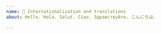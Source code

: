 ```yaml
---
name: 🔡 Internationalization and translations
about: Hello. Hola. Salut. Ciao. Здравствуйте. こんにちは.

---
```

<!--
Please mention the relevant localization team in your issue, it helps us having the right people take a look, e.g. `@nodejs/node-cn` for Chinese translations.
-->
